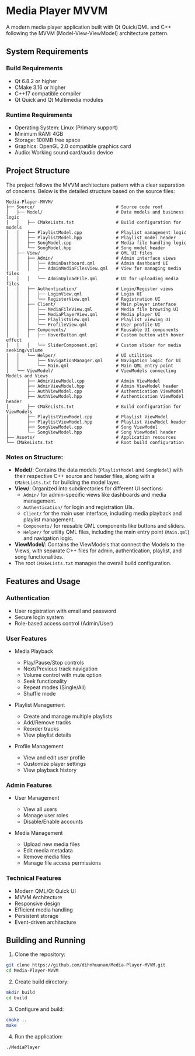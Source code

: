 # Media Player MVVM

A modern media player application built with Qt Quick/QML and C++ following the MVVM (Model-View-ViewModel) architecture pattern.

## System Requirements

### Build Requirements

- Qt 6.8.2 or higher
- CMake 3.16 or higher
- C++17 compatible compiler
- Qt Quick and Qt Multimedia modules

### Runtime Requirements

- Operating System: Linux (Primary support)
- Minimum RAM: 4GB
- Storage: 100MB free space
- Graphics: OpenGL 2.0 compatible graphics card
- Audio: Working sound card/audio device

## Project Structure

The project follows the MVVM architecture pattern with a clear separation of concerns. Below is the detailed structure based on the source files:

```
Media-Player-MVVM/
├── Source/                               # Source code root
│   ├── Model/                            # Data models and business logic
│   │   ├── CMakeLists.txt                # Build configuration for models
│   │   ├── PlaylistModel.cpp             # Playlist management logic
│   │   ├── PlaylistModel.hpp             # Playlist model header
│   │   ├── SongModel.cpp                 # Media file handling logic
│   │   └── SongModel.hpp                 # Song model header
│   ├── View/                             # QML UI files
│   │   ├── Admin/                        # Admin interface views
│   │   │   ├── AdminDashboard.qml        # Admin dashboard UI
│   │   │   ├── AdminMediaFilesView.qml   # View for managing media files
│   │   │   └── AdminUploadFile.qml       # UI for uploading media files
│   │   ├── Authentication/               # Login/Register views
│   │   │   ├── LoginView.qml             # Login UI
│   │   │   └── RegisterView.qml          # Registration UI
│   │   ├── Client/                       # Main player interface
│   │   │   ├── MediaFileView.qml         # Media file browsing UI
│   │   │   ├── MediaPlayerView.qml       # Media player UI
│   │   │   ├── PlaylistView.qml          # Playlist viewing UI
│   │   │   └── ProfileView.qml           # User profile UI
│   │   ├── Components/                   # Reusable UI components
│   │   │   ├── HoverButton.qml           # Custom button with hover effect
│   │   │   └── SliderComponent.qml       # Custom slider for media seeking/volume
│   │   └── Helper/                       # UI utilities
│   │       ├── NavigationManager.qml     # Navigation logic for UI
│   │       └── Main.qml                  # Main QML entry point
│   └── ViewModel/                        # ViewModels connecting Models and Views
│       ├── AdminViewModel.cpp            # Admin ViewModel
│       ├── AdminViewModel.hpp            # Admin ViewModel header
│       ├── AuthViewModel.cpp             # Authentication ViewModel
│       ├── AuthViewModel.hpp             # Authentication ViewModel header
│       ├── CMakeLists.txt                # Build configuration for ViewModels
│       ├── PlaylistViewModel.cpp         # Playlist ViewModel
│       ├── PlaylistViewModel.hpp         # Playlist ViewModel header
│       ├── SongViewModel.cpp             # Song ViewModel
│       └── SongViewModel.hpp             # Song ViewModel header
├── Assets/                               # Application resources
└── CMakeLists.txt                        # Root build configuration
```

### Notes on Structure:

- **Model/**: Contains the data models (`PlaylistModel` and `SongModel`) with their respective C++ source and header files, along with a `CMakeLists.txt` for building the model layer.
- **View/**: Organized into subdirectories for different UI sections:
  - `Admin/` for admin-specific views like dashboards and media management.
  - `Authentication/` for login and registration UIs.
  - `Client/` for the main user interface, including media playback and playlist management.
  - `Components/` for reusable QML components like buttons and sliders.
  - `Helper/` for utility QML files, including the main entry point (`Main.qml`) and navigation logic.
- **ViewModel/**: Contains the ViewModels that connect the Models to the Views, with separate C++ files for admin, authentication, playlist, and song functionalities.
- The root `CMakeLists.txt` manages the overall build configuration.

## Features and Usage

### Authentication

- User registration with email and password
- Secure login system
- Role-based access control (Admin/User)

### User Features

- Media Playback

  - Play/Pause/Stop controls
  - Next/Previous track navigation
  - Volume control with mute option
  - Seek functionality
  - Repeat modes (Single/All)
  - Shuffle mode

- Playlist Management

  - Create and manage multiple playlists
  - Add/Remove tracks
  - Reorder tracks
  - View playlist details

- Profile Management
  - View and edit user profile
  - Customize player settings
  - View playback history

### Admin Features

- User Management

  - View all users
  - Manage user roles
  - Disable/Enable accounts

- Media Management
  - Upload new media files
  - Edit media metadata
  - Remove media files
  - Manage file access permissions

### Technical Features

- Modern QML/Qt Quick UI
- MVVM Architecture
- Responsive design
- Efficient media handling
- Persistent storage
- Event-driven architecture

## Building and Running

1. Clone the repository:

```bash
git clone https://github.com/dihnhuunam/Media-Player-MVVM.git
cd Media-Player-MVVM
```

2. Create build directory:

```bash
mkdir build
cd build
```

3. Configure and build:

```bash
cmake ..
make
```

4. Run the application:

```bash
./MediaPlayer
```
